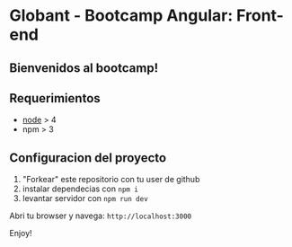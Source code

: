 # Globant - Bootcamp Angular: Front-end

## Bienvenidos al bootcamp!

## Requerimientos

* [node](https://nodejs.org/en/) > 4
* npm > 3

## Configuracion del proyecto

1) "Forkear" este repositorio con tu user de github  
2) instalar dependecias con `npm i`  
3) levantar servidor con `npm run dev`

Abri tu browser y navega: `http://localhost:3000`

Enjoy!
